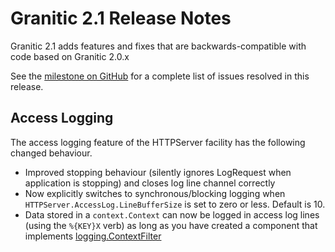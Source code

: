 # Granitic 2.1 Release Notes

Granitic 2.1 adds features and fixes that are backwards-compatible with code based on Granitic 2.0.x 

See the [milestone on GitHub](https://github.com/graniticio/granitic/issues?utf8=%E2%9C%93&q=is%3Aissue+milestone%3Av2.1.0+)
for a complete list of issues resolved in this release.

## Access Logging

The access logging feature of the HTTPServer facility has the following changed behaviour.

  * Improved stopping behaviour (silently ignores LogRequest when application is stopping) and closes log line channel correctly
  * Now explicitly switches to synchronous/blocking logging when `HTTPServer.AccessLog.LineBufferSize` is set to zero or less. Default is 10.
  * Data stored in a `context.Context` can now be logged in access log lines (using the `%{KEY}X` verb) as long
  as you have created a component that implements [logging.ContextFilter](https://godoc.org/github.com/graniticio/granitic/logging#ContextFilter)
